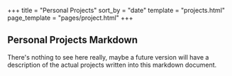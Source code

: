 +++
title = "Personal Projects"
sort_by = "date"
template = "projects.html"
page_template = "pages/project.html"
+++

## Personal Projects Markdown

There's nothing to see here really, maybe a future version will have a
description of the actual projects written into this markdown document.
